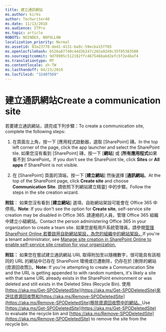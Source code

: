 ```yaml
---
title: 建立通訊網站
ms.author: kirks
author: Techwriter40
ms.date: 11/13/2018
ms.audience: ITPro
ms.topic: article
ROBOTS: NOINDEX, NOFOLLOW
localization_priority: Normal
ms.assetid: 03a23778-ded1-4131-ba9c-59ecba15ff05
ms.openlocfilehash: b526a87740c44d2b247c202a92d9c35f85383500
ms.sourcegitcommit: 9d78905c512192ffc4675468abd2efc5f2e4baf4
ms.translationtype: MT
ms.contentlocale: zh-TW
ms.lasthandoff: 04/23/2019
ms.locfileid: "32407569"
---
```

# <a name="create-a-communication-site"></a><span data-ttu-id="abb5f-102">建立通訊網站</span><span class="sxs-lookup"><span data-stu-id="abb5f-102">Create a communication site</span></span>

<span data-ttu-id="abb5f-103">若要建立通訊網站，請完成下列步驟：</span><span class="sxs-lookup"><span data-stu-id="abb5f-103">To create a communication site, complete the following steps:</span></span> 
  
1. <span data-ttu-id="abb5f-104">在頁面左上角，按一下 [應用程式啟動器，選取 [SharePoint] 磚。</span><span class="sxs-lookup"><span data-stu-id="abb5f-104">In the top left corner of the page, click the app launcher and select the SharePoint tile.</span></span> <span data-ttu-id="abb5f-105">如果您沒有看到 [SharePoint] 磚，按一下 [**網站**] 或 [**所有應用程式**如果看不到 SharePoint。</span><span class="sxs-lookup"><span data-stu-id="abb5f-105">If you don't see the SharePoint tile, click **Sites** or **All apps** if SharePoint is not visible.</span></span> 
    
2. <span data-ttu-id="abb5f-106">在 [SharePoint] 頁面的頂端，按一下 [**建立網站**] 然後選擇 [**通訊網站**。</span><span class="sxs-lookup"><span data-stu-id="abb5f-106">At the top of the SharePoint page, click **Create site** and choose **Communication Site**.</span></span> <span data-ttu-id="abb5f-107">請依照下列網站建立精靈] 中的步驟。</span><span class="sxs-lookup"><span data-stu-id="abb5f-107">Follow the steps in the site creation wizard.</span></span> 
    
 <span data-ttu-id="abb5f-108">**附註**： 如果您沒有看到 [**建立網站**] 選項，自助網站架設可能會在 Office 365 中停用。</span><span class="sxs-lookup"><span data-stu-id="abb5f-108">**Note**: If you don't see the option for **Create site**, self-service site creation may be disabled in Office 365.</span></span> <span data-ttu-id="abb5f-109">請連絡的人員，管理 Office 365 組織中建立小組網站。</span><span class="sxs-lookup"><span data-stu-id="abb5f-109">Contact the person administering Office 365 in your organization to create a team site.</span></span> <span data-ttu-id="abb5f-110">如果您是租用戶系統管理員，請參閱[管理 SharePoint Online 若要啟用自助網站架設，為您的組織中的網站架設。](https://go.microsoft.com/fwlink/?linkid=2018780)</span><span class="sxs-lookup"><span data-stu-id="abb5f-110">If you're a tenant administrator, see [Manage site creation in SharePoint Online to enable self-service site creation for your organization.](https://go.microsoft.com/fwlink/?linkid=2018780)</span></span>
  
 <span data-ttu-id="abb5f-111">**附註：** 如果您在嘗試建立通訊網站 URL 取得附加至以隨機數字，很可能具有該相同的 URL 的網站中已存在 SharePoint 環境或已遭刪除，仍存在於 [刪除的網站 (資源回收筒])。</span><span class="sxs-lookup"><span data-stu-id="abb5f-111">**Note:** If you're attempting to create a Communication Site and the URL is getting appended to with random numbers, it's likely a site with that same URL already exists in the SharePoint environment or was deleted and still exists in the Deleted Sites (Recycle Bin).</span></span> <span data-ttu-id="abb5f-112">使用[https://aka.ms/Get-SPODeletedSite](https://aka.ms/Get-SPODeletedSite)來評估資源回收筒和[https://aka.ms/Remove-SPODeletedSite](https://aka.ms/Remove-SPODeletedSite)移除資源回收筒中的網站。</span><span class="sxs-lookup"><span data-stu-id="abb5f-112">Use [https://aka.ms/Get-SPODeletedSite](https://aka.ms/Get-SPODeletedSite) to evaluate the recycle bin and [https://aka.ms/Remove-SPODeletedSite](https://aka.ms/Remove-SPODeletedSite) to remove the site from the recycle bin.</span></span> 
  

